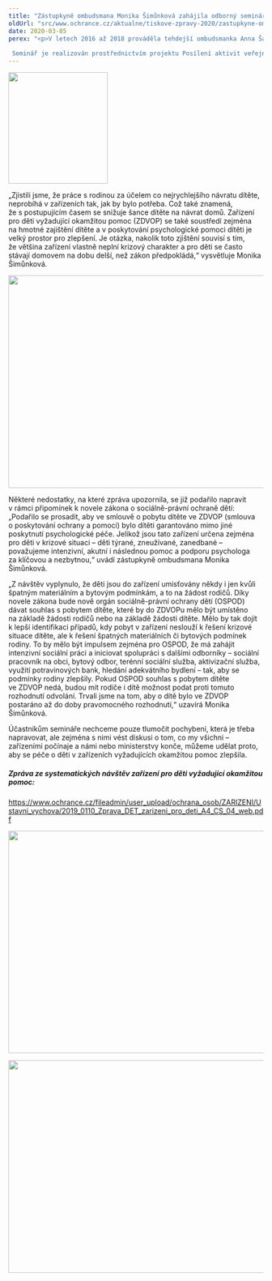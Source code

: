 ```yaml
---
title: "Zástupkyně ombudsmana Monika Šimůnková zahájila odborný seminář věnovaný zařízením pro děti vyžadující okamžitou pomoc"
oldUrl: "src/www.ochrance.cz/aktualne/tiskove-zpravy-2020/zastupkyne-ombudsmana-monika-simunkova-zahajila-odborny-seminar-venovany-zarizenim-pro"
date: 2020-03-05
perex: "<p>V letech 2016 až 2018 prováděla tehdejší ombudsmanka Anna Šabatová návštěvy v zařízeních pro děti vyžadující okamžitou pomoc (ZDVOP). Cílem bylo zjistit, jak vypadá krizová pomoc dětem a jejich rodinám, v čem spočívá a jak je úspěšná. Zpráva z těchto návštěv byla zveřejněna v červnu roku 2019. Nejdůležitější poznatky byly prodiskutovány s účastníky odborného semináře, který zahájila zástupkyně ombudsmana Monika Šimůnková.   Seminář je realizován prostřednictvím projektu Posílení aktivit veřejného ochránce práv (směrem k ustavení Národní lidskoprávní instituce v ČR), číslo projektu LP-PDP3-001. Projekt je součástí Programu lidská práva financovaného z Norských fondů 2014-2021 prostřednictvím Ministerstva financí ČR. </p>"
---
```


<!-- imported from the old website -->

<p><img src="https://www.ochrance.cz/uploads/RTEmagicC_Norway_grants_4x_zmenseno_04.png.png" width="196" height="220" alt="" /></p><p>„Zjistili jsme, že práce s rodinou za účelem co nejrychlejšího návratu dítěte, neprobíhá v zařízeních tak, jak by bylo potřeba. Což také znamená, že s postupujícím časem se snižuje šance dítěte na návrat domů. Zařízení pro děti vyžadující okamžitou pomoc (ZDVOP) se také soustředí zejména na hmotné zajištění dítěte a v poskytování psychologické pomoci dítěti je velký prostor pro zlepšení. Je otázka, nakolik toto zjištění souvisí s tím, že většina zařízení vlastně neplní krizový charakter a pro děti se často stávají domovem na dobu delší, než zákon předpokládá,“ vysvětluje Monika Šimůnková.</p><p><img src="https://www.ochrance.cz/fileadmin/user_upload/Konference/ZDVOP/ZDVOP_1_sm.jpg" width="629" height="420" alt="" /></p> <p>Některé nedostatky, na které zpráva upozornila, se již podařilo napravit v rámci připomínek k novele zákona o sociálně-právní ochraně dětí: „Podařilo se prosadit, aby ve smlouvě o pobytu dítěte ve ZDVOP (smlouva o poskytování ochrany a pomoci) bylo dítěti garantováno mimo jiné poskytnutí psychologické péče. Jelikož jsou tato zařízení určena zejména pro děti v krizové situaci – děti týrané, zneužívané, zanedbané – považujeme intenzivní, akutní i následnou pomoc a podporu psychologa za klíčovou a nezbytnou,“ uvádí zástupkyně ombudsmana Monika Šimůnková.</p> <p>„Z návštěv vyplynulo, že děti jsou do zařízení umisťovány někdy i jen kvůli špatným materiálním a bytovým podmínkám, a to na žádost rodičů. Díky novele zákona bude nově orgán sociálně-právní ochrany dětí (OSPOD) dávat souhlas s pobytem dítěte, které by do ZDVOPu mělo být umístěno na základě žádosti rodičů nebo na základě žádosti dítěte. Mělo by tak dojít k lepší identifikaci případů, kdy pobyt v zařízení neslouží k řešení krizové situace dítěte, ale k řešení špatných materiálních či bytových podmínek rodiny. To by mělo být impulsem zejména pro OSPOD, že má zahájit intenzivní sociální práci a iniciovat spolupráci s dalšími odborníky – sociální pracovník na obci, bytový odbor, terénní sociální služba, aktivizační služba, využití potravinových bank, hledání adekvátního bydlení – tak, aby se podmínky rodiny zlepšily. Pokud OSPOD souhlas s pobytem dítěte ve ZDVOP nedá, budou mít rodiče i dítě možnost podat proti tomuto rozhodnutí odvolání. Trvali jsme na tom, aby o dítě bylo ve ZDVOP postaráno až do doby pravomocného rozhodnutí,“ uzavírá Monika Šimůnková. </p> <p>Účastníkům semináře nechceme pouze tlumočit pochybení, která je třeba napravovat, ale zejména s nimi vést diskusi o tom, co my všichni – zařízeními počínaje a námi nebo ministerstvy konče, můžeme udělat proto, aby se péče o děti v zařízeních vyžadujících okamžitou pomoc zlepšila.</p> <h5>Zpráva ze systematických návštěv zařízení pro děti vyžadující okamžitou pomoc:</h5> <p><a href="https://www.ochrance.cz/fileadmin/user_upload/ochrana_osob/ZARIZENI/Ustavni_vychova/2019_0110_Zprava_DET_zarizeni_pro_deti_A4_CS_04_web.pdf" target="_blank">https://www.ochrance.cz/fileadmin/user_upload/ochrana_osob/ZARIZENI/Ustavni_vychova/2019_0110_Zprava_DET_zarizeni_pro_deti_A4_CS_04_web.pdf</a></p><p><img src="https://www.ochrance.cz/uploads/RTEmagicC_ZDVOP_2_sm.jpg.jpg" width="658" height="439" alt="" /></p><p><img src="https://www.ochrance.cz/uploads/RTEmagicC_ZDVOP_3_sm.jpg.jpg" width="629" height="420" alt="" /></p>
